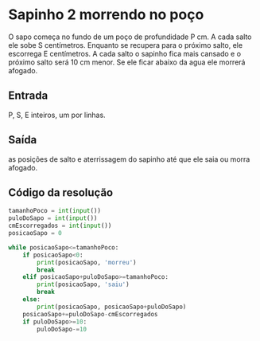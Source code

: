 # Sapinho 2 morrendo no poço
O sapo começa no fundo de um poço de profundidade P cm.
A cada salto ele sobe S centímetros.
Enquanto se recupera para o próximo salto, ele escorrega E centímetros.
A cada salto o sapinho fica mais cansado e o próximo salto será 10 cm menor.
Se ele ficar abaixo da agua ele morrerá afogado.

## Entrada
P, S, E inteiros, um por linhas.

## Saída
as posições de salto e aterrissagem do sapinho até que ele saia ou morra afogado.

## Código da resolução

```Python
tamanhoPoco = int(input())
puloDoSapo = int(input())
cmEscorregados = int(input())
posicaoSapo = 0

while posicaoSapo<=tamanhoPoco:
    if posicaoSapo<0:
        print(posicaoSapo, 'morreu')
        break
    elif posicaoSapo+puloDoSapo>=tamanhoPoco:
        print(posicaoSapo, 'saiu')
        break
    else:
        print(posicaoSapo, posicaoSapo+puloDoSapo)
    posicaoSapo+=puloDoSapo-cmEscorregados
    if puloDoSapo>=10:
        puloDoSapo-=10
```